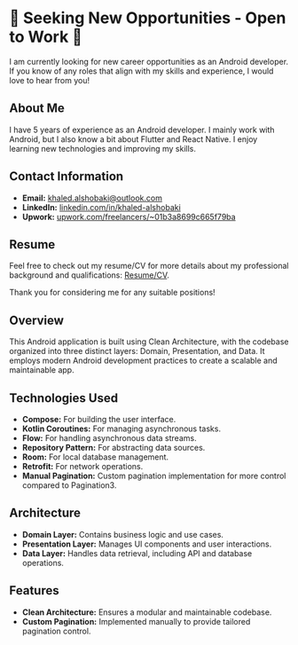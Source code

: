 # 👀 Seeking New Opportunities - Open to Work 👋

I am currently looking for new career opportunities as an Android developer. If you know of any roles that align with my skills and experience, I would love to hear from you!

## About Me

I have 5 years of experience as an Android developer. I mainly work with Android, but I also know a bit about Flutter and React Native. I enjoy learning new technologies and improving my skills.

## Contact Information

- **Email:** [khaled.alshobaki@outlook.com](mailto:khaled.alshobaki@outlook.com)
- **LinkedIn:** [linkedin.com/in/khaled-alshobaki](https://www.linkedin.com/in/khaled-alshobaki)
- **Upwork:** [upwork.com/freelancers/~01b3a8699c665f79ba](https://www.upwork.com/freelancers/~01b3a8699c665f79ba)

## Resume

Feel free to check out my resume/CV for more details about my professional background and qualifications: 
[Resume/CV](https://docs.google.com/document/d/1WB6HYGTxDt0y86JPZBBONdVIE9c_ewSmBf6h7Dm8rEQ/edit?usp=sharing).

Thank you for considering me for any suitable positions!

## Overview

This Android application is built using Clean Architecture, with the codebase organized into three distinct layers: Domain, Presentation, and Data. It employs modern Android development practices to create a scalable and maintainable app.

## Technologies Used

- **Compose:** For building the user interface.
- **Kotlin Coroutines:** For managing asynchronous tasks.
- **Flow:** For handling asynchronous data streams.
- **Repository Pattern:** For abstracting data sources.
- **Room:** For local database management.
- **Retrofit:** For network operations.
- **Manual Pagination:** Custom pagination implementation for more control compared to Pagination3.

## Architecture

- **Domain Layer:** Contains business logic and use cases.
- **Presentation Layer:** Manages UI components and user interactions.
- **Data Layer:** Handles data retrieval, including API and database operations.

## Features

- **Clean Architecture:** Ensures a modular and maintainable codebase.
- **Custom Pagination:** Implemented manually to provide tailored pagination control.
